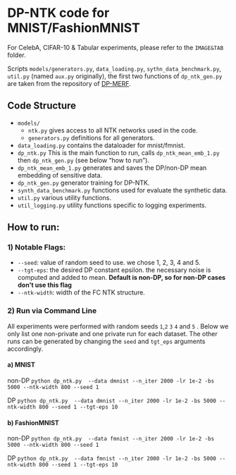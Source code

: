 # DP-NTK code for MNIST/FashionMNIST
For CelebA, CIFAR-10 & Tabular experiments, please refer to the `IMAGE&TAB` folder.

Scripts `models/generators.py`, `data_loading.py`, `sythn_data_benchmark.py`, `util.py` (named `aux.py` originally),
the first two functions of `dp_ntk_gen.py` are taken from the repository of [DP-MERF](https://github.com/frhrdr/dp-merf/tree/main/code_balanced).

## Code Structure
- `models/`
  - `ntk.py` gives access to all NTK networks used in the code.
  - `generators.py` definitions for all generators.
- `data_loading.py` contains the dataloader for mnist/fmnist.
- `dp_ntk.py` This is the main function to run, calls `dp_ntk_mean_emb_1.py` then `dp_ntk_gen.py` (see below “how to run”).
- `dp_ntk_mean_emb_1.py` generates and saves the DP/non-DP mean embedding of sensitive data.
- `dp_ntk_gen.py` generator training for DP-NTK.
- `synth_data_benchmark.py` functions used for evaluate the synthetic data.
- `util.py` various utility functions.
- `util_logging.py` utility functions specific to logging experiments.


## How to run:

### 1) Notable Flags:
- `--seed`: value of random seed to use. we chose 1, 2, 3, 4 and 5. 
- `--tgt-eps`: the desired DP constant epsilon. the necessary noise is computed and added to mean. **Default is non-DP, so for non-DP cases don't use this flag**
- `--ntk-width`: width of the FC NTK structure.

### 2) Run via Command Line

All experiments were performed with random seeds `1`,`2` `3` `4` and `5` .
Below we only list one non-private and one private run for each dataset. The other runs can be generated by changing the `seed` and `tgt_eps` arguments accordingly.

#### a) MNIST

non-DP
`python dp_ntk.py  --data dmnist --n_iter 2000 -lr 1e-2 -bs 5000 --ntk-width 800 --seed 1`

DP
`python dp_ntk.py  --data dmnist --n_iter 2000 -lr 1e-2 -bs 5000 --ntk-width 800 --seed 1 --tgt-eps 10`



#### b) FashionMNIST

non-DP
`python dp_ntk.py  --data fmnist --n_iter 2000 -lr 1e-2 -bs 5000 --ntk-width 800 --seed 1`

DP
`python dp_ntk.py  --data fmnist --n_iter 2000 -lr 1e-2 -bs 5000 --ntk-width 800 --seed 1 --tgt-eps 10`

